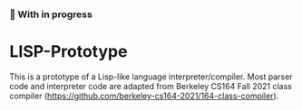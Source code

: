 ### 🚧 With in progress

# LISP-Prototype

This is a prototype of a Lisp-like language interpreter/compiler. Most parser code and interpreter code are adapted from
Berkeley CS164 Fall 2021 class compiler (https://github.com/berkeley-cs164-2021/164-class-compiler).


